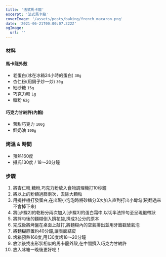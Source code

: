 ```yaml
---
title: '法式馬卡龍'
excerpt: '法式馬卡龍'
coverImage: '/assets/posts/baking/french_macaron.png'
date: '2021-06-21T00:00:07.322Z'
ogImage:
  url: ''
---
```


### 材料


#### 馬卡龍外殼

- 老蛋白(冰在冰箱24小時的蛋白) `30g`
- 杏仁粉(用鍋子炒一炒) `30g`
- 細砂糖 `15g`
- 巧克力粉 `1g`
- 糖粉 `62g`

#### 巧克力甘納許(內餡)

- 苦甜巧克力 `100g`
- 鮮奶油 `100g`


### 烤溫 & 時間

- 預熱160度
- 攝氏130度 / 18～20分鐘


### 步驟

1. 將杏仁粉,糖粉,巧克力粉放入食物調理機打10秒鐘
2. 將以上的粉類過篩兩次，去除大顆粒
3. 用攪拌機打發蛋白,在出現小泡泡時將砂糖分3次加入直到打出小彎勾(碗翻過來不會掉下來)
4. 將[步驟2]的乾粉分兩次加入[步驟3]的蛋白霜中,以切半法拌勻至呈現緞帶狀
5. 將拌勻後的麵糊倒入擠花袋,擠成3公分的原本
6. 完成後將烤盤在桌面上敲打,將麵糊內的空氣排出並用牙籤戳破氣泡
7. 將麵糊靜置約40分鐘,讓表面結皮
8. 烤箱預熱160度,用130度烤18～20分鐘
9. 放涼後找出形狀相似的馬卡龍外殼,在中間擠入巧克力甘納許
10. 放入冰箱一晚後更好吃！
